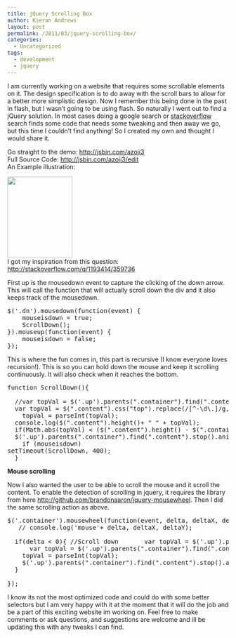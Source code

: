 ```yaml
---
title: jQuery Scrolling Box
author: Kieran Andrews
layout: post
permalink: /2011/03/jquery-scrolling-box/
categories:
  - Uncategorized
tags:
  - development
  - jquery
---
```

I am currently working on a website that requires some scrollable elements on it. The design specification is to do away with the scroll bars to allow for a better more simplistic design. Now I remember this being done in the past in flash, but I wasn&#8217;t going to be using flash. So naturally I went out to find a jQuery solution. In most cases doing a google search or [stackoverflow][1] search finds some code that needs some tweaking and then away we go, but this time I couldn&#8217;t find anything! So I created my own and thought I would share it.

Go straight to the demo: <http://jsbin.com/azoji3>  
Full Source Code: <http://jsbin.com/azoji3/edit>  
An Example illustration:

[<img src="http://seekieran.com/wp-content/uploads/2011/03/example.jpg" alt="" title="example" width="148" height="185" class="alignnone size-full wp-image-98" />][2]  
I got my inspiration from this question: <http://stackoverflow.com/q/1193414/359736>

First up is the mousedown event to capture the clicking of the down arrow. This will call the function that will actually scroll down the div and it also keeps track of the mousedown.

<pre name="code" class="javascript">$('.dn').mousedown(function(event) {
    mouseisdown = true;
    ScrollDown();
}).mouseup(function(event) {
    mouseisdown = false;
});</pre>

This is where the fun comes in, this part is recursive (I know everyone loves recursion!). This is so you can hold down the mouse and keep it scrolling continuously. It will also check when it reaches the bottom.

<pre name="code" class="javascript">function ScrollDown(){

  //var topVal = $('.up').parents(".container").find(".content").css("top").replace(/[^-\d\.]/g, '');
  var topVal = $(".content").css("top").replace(/[^-\d\.]/g, '');
    topVal = parseInt(topVal);
  console.log($(".content").height()+ " " + topVal);
  if(Math.abs(topVal) &lt; ($(".content").height() - $(".container").height() + 60)){ //This is to limit the bottom of the scrolling - add extra to compensate for issues
  $('.up').parents(".container").find(".content").stop().animate({"top":topVal - 20  + 'px'},'slow');
    if (mouseisdown)
setTimeout(ScrollDown, 400);
  }</pre>

**Mouse scrolling**

Now I also wanted the user to be able to scroll the mouse and it scroll the content. To enable the detection of scrolling in jquery, it requires the library from here <http://github.com/brandonaaron/jquery-mousewheel>. Then I did the same scrolling action as above.

<pre name="code" class="javascript">$('.container').mousewheel(function(event, delta, deltaX, deltaY) {
   // console.log('mouse'+ delta, deltaX, deltaY);

  if(delta &lt; 0){ //Scroll down       var topVal = $('.up').parents(".container").find(".content").css("top").replace(/[^-\d\.]/g, '');     console.log('lol');     topVal = parseInt(topVal);     $('.up').parents(".container").find(".content").stop().animate({"top":topVal + (deltaY * 10)  + 'px'},'slow');   }     if(delta &gt; 0){ //Scroll up
      var topVal = $('.up').parents(".container").find(".content").css("top").replace(/[^-\d\.]/g, '');
    topVal = parseInt(topVal);
    $('.up').parents(".container").find(".content").stop().animate({"top":topVal - (-deltaY * 10)  + 'px'},'slow');
  }

});</pre>

I know its not the most optimized code and could do with some better selectors but I am very happy with it at the moment that it will do the job and be a part of this exciting website im working on. Feel free to make comments or ask questions, and suggestions are welcome and ill be updating this with any tweaks I can find.

 [1]: http://stackoverflow.com
 [2]: http://seekieran.com/wp-content/uploads/2011/03/example.jpg